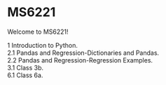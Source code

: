 # MS6221
Welcome to MS6221!

1 Introduction to Python.  
2.1 Pandas and Regression-Dictionaries and Pandas.  
2.2 Pandas and Regression-Regression Examples.  
3.1 Class 3b.  
6.1 Class 6a.
